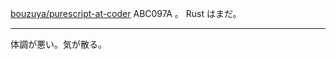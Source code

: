 [bouzuya/purescript-at-coder][] ABC097A 。 Rust はまだ。

---

体調が悪い。気が散る。

[bouzuya/purescript-at-coder]: https://github.com/bouzuya/purescript-at-coder
